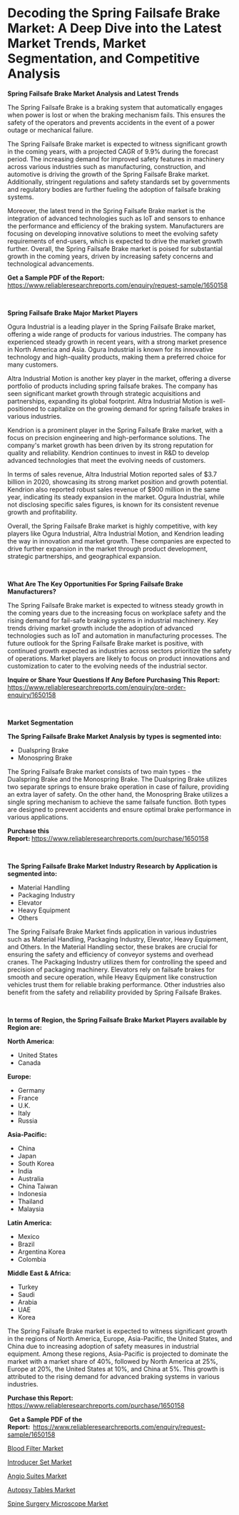 <p><h1>Decoding the Spring Failsafe Brake Market: A Deep Dive into the Latest Market Trends, Market Segmentation, and Competitive Analysis</h1></p><p><strong>Spring Failsafe Brake Market Analysis and Latest Trends</strong></p>
<p><p>The Spring Failsafe Brake is a braking system that automatically engages when power is lost or when the braking mechanism fails. This ensures the safety of the operators and prevents accidents in the event of a power outage or mechanical failure.</p><p>The Spring Failsafe Brake market is expected to witness significant growth in the coming years, with a projected CAGR of 9.9% during the forecast period. The increasing demand for improved safety features in machinery across various industries such as manufacturing, construction, and automotive is driving the growth of the Spring Failsafe Brake market. Additionally, stringent regulations and safety standards set by governments and regulatory bodies are further fueling the adoption of failsafe braking systems.</p><p>Moreover, the latest trend in the Spring Failsafe Brake market is the integration of advanced technologies such as IoT and sensors to enhance the performance and efficiency of the braking system. Manufacturers are focusing on developing innovative solutions to meet the evolving safety requirements of end-users, which is expected to drive the market growth further. Overall, the Spring Failsafe Brake market is poised for substantial growth in the coming years, driven by increasing safety concerns and technological advancements.</p></p>
<p><strong>Get a Sample PDF of the Report:&nbsp;</strong> <a href="https://www.reliableresearchreports.com/enquiry/request-sample/1650158">https://www.reliableresearchreports.com/enquiry/request-sample/1650158</a></p>
<p>&nbsp;</p>
<p><strong>Spring Failsafe Brake Major Market Players</strong></p>
<p><p>Ogura Industrial is a leading player in the Spring Failsafe Brake market, offering a wide range of products for various industries. The company has experienced steady growth in recent years, with a strong market presence in North America and Asia. Ogura Industrial is known for its innovative technology and high-quality products, making them a preferred choice for many customers.</p><p>Altra Industrial Motion is another key player in the market, offering a diverse portfolio of products including spring failsafe brakes. The company has seen significant market growth through strategic acquisitions and partnerships, expanding its global footprint. Altra Industrial Motion is well-positioned to capitalize on the growing demand for spring failsafe brakes in various industries.</p><p>Kendrion is a prominent player in the Spring Failsafe Brake market, with a focus on precision engineering and high-performance solutions. The company's market growth has been driven by its strong reputation for quality and reliability. Kendrion continues to invest in R&D to develop advanced technologies that meet the evolving needs of customers.</p><p>In terms of sales revenue, Altra Industrial Motion reported sales of $3.7 billion in 2020, showcasing its strong market position and growth potential. Kendrion also reported robust sales revenue of $900 million in the same year, indicating its steady expansion in the market. Ogura Industrial, while not disclosing specific sales figures, is known for its consistent revenue growth and profitability.</p><p>Overall, the Spring Failsafe Brake market is highly competitive, with key players like Ogura Industrial, Altra Industrial Motion, and Kendrion leading the way in innovation and market growth. These companies are expected to drive further expansion in the market through product development, strategic partnerships, and geographical expansion.</p></p>
<p>&nbsp;</p>
<p><strong>What Are The Key Opportunities For Spring Failsafe Brake Manufacturers?</strong></p>
<p><p>The Spring Failsafe Brake market is expected to witness steady growth in the coming years due to the increasing focus on workplace safety and the rising demand for fail-safe braking systems in industrial machinery. Key trends driving market growth include the adoption of advanced technologies such as IoT and automation in manufacturing processes. The future outlook for the Spring Failsafe Brake market is positive, with continued growth expected as industries across sectors prioritize the safety of operations. Market players are likely to focus on product innovations and customization to cater to the evolving needs of the industrial sector.</p></p>
<p><strong>Inquire or Share Your Questions If Any Before Purchasing This Report:</strong> <a href="https://www.reliableresearchreports.com/enquiry/pre-order-enquiry/1650158">https://www.reliableresearchreports.com/enquiry/pre-order-enquiry/1650158</a></p>
<p>&nbsp;</p>
<p><strong>Market Segmentation</strong></p>
<p><strong>The Spring Failsafe Brake Market Analysis by types is segmented into:</strong></p>
<p><ul><li>Dualspring Brake</li><li>Monospring Brake</li></ul></p>
<p><p>The Spring Failsafe Brake market consists of two main types - the Dualspring Brake and the Monospring Brake. The Dualspring Brake utilizes two separate springs to ensure brake operation in case of failure, providing an extra layer of safety. On the other hand, the Monospring Brake utilizes a single spring mechanism to achieve the same failsafe function. Both types are designed to prevent accidents and ensure optimal brake performance in various applications.</p></p>
<p><strong>Purchase this Report:&nbsp;</strong><a href="https://www.reliableresearchreports.com/purchase/1650158">https://www.reliableresearchreports.com/purchase/1650158</a></p>
<p>&nbsp;</p>
<p><strong>The Spring Failsafe Brake Market Industry Research by Application is segmented into:</strong></p>
<p><ul><li>Material Handling</li><li>Packaging Industry</li><li>Elevator</li><li>Heavy Equipment</li><li>Others</li></ul></p>
<p><p>The Spring Failsafe Brake Market finds application in various industries such as Material Handling, Packaging Industry, Elevator, Heavy Equipment, and Others. In the Material Handling sector, these brakes are crucial for ensuring the safety and efficiency of conveyor systems and overhead cranes. The Packaging Industry utilizes them for controlling the speed and precision of packaging machinery. Elevators rely on failsafe brakes for smooth and secure operation, while Heavy Equipment like construction vehicles trust them for reliable braking performance. Other industries also benefit from the safety and reliability provided by Spring Failsafe Brakes.</p></p>
<p>&nbsp;</p>
<p><strong>In terms of Region, the Spring Failsafe Brake Market Players available by Region are:</strong></p>
<p>
    <p> <strong> North America: </strong>
        <ul>
            <li>United States</li>
            <li>Canada</li>
        </ul>
        </p> 
    <p> <strong> Europe: </strong>
        <ul>
            <li>Germany</li>
            <li>France</li>
            <li>U.K.</li>
            <li>Italy</li>
            <li>Russia</li>
        </ul>
        </p> 
    <p> <strong> Asia-Pacific: </strong>
        <ul>
            <li>China</li>
            <li>Japan</li>
            <li>South Korea</li>
            <li>India</li>
            <li>Australia</li>
            <li>China Taiwan</li>
            <li>Indonesia</li>
            <li>Thailand</li>
            <li>Malaysia</li>
        </ul>
        </p> 
    <p> <strong> Latin America: </strong>
        <ul>
            <li>Mexico</li>
            <li>Brazil</li>
            <li>Argentina Korea</li>
            <li>Colombia</li>
        </ul>
        </p> 
    <p> <strong> Middle East & Africa: </strong>
        <ul>
            <li>Turkey</li>
            <li>Saudi</li>
            <li>Arabia</li>
            <li>UAE</li>
            <li>Korea</li>
        </ul>
    </p>
    </p>
<p><p>The Spring Failsafe Brake market is expected to witness significant growth in the regions of North America, Europe, Asia-Pacific, the United States, and China due to increasing adoption of safety measures in industrial equipment. Among these regions, Asia-Pacific is projected to dominate the market with a market share of 40%, followed by North America at 25%, Europe at 20%, the United States at 10%, and China at 5%. This growth is attributed to the rising demand for advanced braking systems in various industries.</p></p>
<p><strong>Purchase this Report: </strong><a href="https://www.reliableresearchreports.com/purchase/1650158">https://www.reliableresearchreports.com/purchase/1650158</a></p>
<p>&nbsp;<strong>Get a Sample PDF of the Report:&nbsp;&nbsp;</strong><a href="https://www.reliableresearchreports.com/enquiry/request-sample/1650158">https://www.reliableresearchreports.com/enquiry/request-sample/1650158</a></p>
<p><strong></strong></p>
<p><p><a href="https://medium.com/p/66a84a8ed81f/edit">Blood Filter Market</a></p><p><a href="https://medium.com/p/2607e7b7f67a/edit">Introducer Set Market</a></p><p><a href="https://medium.com/p/f8a0e8924ac2/edit">Angio Suites Market</a></p><p><a href="https://medium.com/@akeembayer2019/autopsy-tables-market-outlook-industry-overview-and-forecast-2024-to-2031-8d911df6e9fd">Autopsy Tables Market</a></p><p><a href="https://medium.com/p/367b475d9070/edit">Spine Surgery Microscope Market</a></p></p>